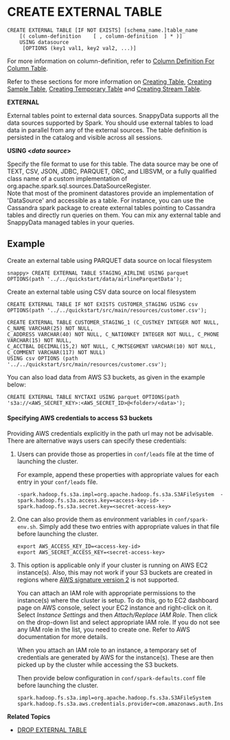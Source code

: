 # CREATE EXTERNAL TABLE

```pre
CREATE EXTERNAL TABLE [IF NOT EXISTS] [schema_name.]table_name
    [( column-definition	[ , column-definition  ] * )]
    USING datasource
     [OPTIONS (key1 val1, key2 val2, ...)]
```

For more information on column-definition, refer to [Column Definition For Column Table](create-table.md#column-definition).

Refer to these sections for more information on [Creating Table](create-table.md), [Creating Sample Table](create-sample-table.md), [Creating Temporary Table](create-temporary-table.md) and [Creating Stream Table](create-stream-table.md).

**EXTERNAL**

External tables point to external data sources. SnappyData supports all the data sources supported by Spark. You should use external tables to load data in parallel from any of the external sources. The table definition is persisted in the catalog and visible across all sessions. 

**USING <_data source_>**

Specify the file format to use for this table. The data source may be one of TEXT, CSV, JSON, JDBC, PARQUET, ORC, and LIBSVM, or a fully qualified class name of a custom implementation of org.apache.spark.sql.sources.DataSourceRegister. </br>Note that most of the prominent datastores provide an implementation of 'DataSource' and accessible as a table. For instance, you can use the Cassandra spark package to create external tables pointing to Cassandra tables and directly run queries on them. You can mix any external table and SnappyData managed tables in your queries. 

## Example 

Create an external table using PARQUET data source on local filesystem

```pre
snappy> CREATE EXTERNAL TABLE STAGING_AIRLINE USING parquet OPTIONS(path '../../quickstart/data/airlineParquetData');
```

Create an external table using CSV data source on local filesystem

```pre
CREATE EXTERNAL TABLE IF NOT EXISTS CUSTOMER_STAGING USING csv OPTIONS(path '../../quickstart/src/main/resources/customer.csv');
```

```pre
CREATE EXTERNAL TABLE CUSTOMER_STAGING_1 (C_CUSTKEY INTEGER NOT NULL, C_NAME VARCHAR(25) NOT NULL, 
C_ADDRESS VARCHAR(40) NOT NULL, C_NATIONKEY INTEGER NOT NULL, C_PHONE VARCHAR(15) NOT NULL, 
C_ACCTBAL DECIMAL(15,2) NOT NULL, C_MKTSEGMENT VARCHAR(10) NOT NULL, C_COMMENT VARCHAR(117) NOT NULL) 
USING csv OPTIONS (path '../../quickstart/src/main/resources/customer.csv');
```

You can also load data from AWS S3 buckets, as given in the example below:

```pre
CREATE EXTERNAL TABLE NYCTAXI USING parquet OPTIONS(path 's3a://<AWS_SECRET_KEY>:<AWS_SECRET_ID>@<folder>/<data>');
```

#### Specifying AWS credentials to access S3 buckets

Providing AWS credentials explicitly in the path url may not be advisable. There are alternative ways users can specify these credentials:

1. Users can provide those as properties in `conf/leads` file at the time of launching the cluster.

    For example, append these properties with appropriate values for each entry in your `conf/leads` file.
    ```pre
    -spark.hadoop.fs.s3a.impl=org.apache.hadoop.fs.s3a.S3AFileSystem  -spark.hadoop.fs.s3a.access.key=<access-key-id> -spark.hadoop.fs.s3a.secret.key=<secret-access-key>
    ```

2. One can also provide them as environment variables in `conf/spark-env.sh`. Simply add these two entries with appropriate values in that file before launching the cluster.

    ```pre
    export AWS_ACCESS_KEY_ID=<access-key-id>
    export AWS_SECRET_ACCESS_KEY=<secret-access-key>
    ```

3. This option is applicable only if your cluster is running on AWS EC2 instance(s). Also, this may not work if your S3 buckets are created in regions where [AWS signature version 2](https://docs.aws.amazon.com/general/latest/gr/s3.html) is not supported.

    You can attach an IAM role with appropriate permissions to the instance(s) where the cluster is setup. To do this, go to EC2 dashboard page on AWS console, select your EC2 instance and right-click on it. Select *Instance Settings* and then *Attach/Replace IAM Role*. Then click on the drop-down list and select appropriate IAM role. If you do not see any IAM role in the list, you need to create one. Refer to AWS documentation for more details.

    When you attach an IAM role to an instance, a temporary set of credentials are generated by AWS for the instance(s). These are then picked up by the cluster while accessing the S3 buckets.

    Then provide below configuration in `conf/spark-defaults.conf` file before launching the cluster.

    ```pre
    spark.hadoop.fs.s3a.impl=org.apache.hadoop.fs.s3a.S3AFileSystem
    spark.hadoop.fs.s3a.aws.credentials.provider=com.amazonaws.auth.InstanceProfileCredentialsProvider
    ```


**Related Topics**

* [DROP EXTERNAL TABLE](drop-table.md)
